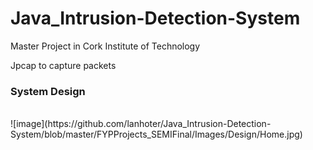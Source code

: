 # <h1> Java_Intrusion-Detection-System</h1>

Master Project in Cork Institute of Technology<br />

Jpcap to capture packets<br />

<h3>System Design</h3> <br />
![image](https://github.com/lanhoter/Java_Intrusion-Detection-System/blob/master/FYPProjects_SEMIFinal/Images/Design/Home.jpg)
